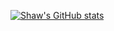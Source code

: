 [![Shaw's GitHub stats](https://github-readme-stats.vercel.app/api?username=shawlu95&count_private=true&theme=radical)](https://github.com/anuraghazra/github-readme-stats)

<!--
**shawlu95/shawlu95** is a ✨ _special_ ✨ repository because its `README.md` (this file) appears on your GitHub profile.

Here are some ideas to get you started:

- 🔭 I’m currently working on ...
- 🌱 I’m currently learning ...
- 👯 I’m looking to collaborate on ...
- 🤔 I’m looking for help with ...
- 💬 Ask me about ...
- 📫 How to reach me: ...
- 😄 Pronouns: ...
- ⚡ Fun fact: ...
-->
